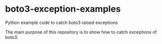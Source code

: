 # boto3-exception-examples
Python example code to catch boto3 raised exceptions

The main purpose of this repository is to show how to catch exceptions of boto3.
